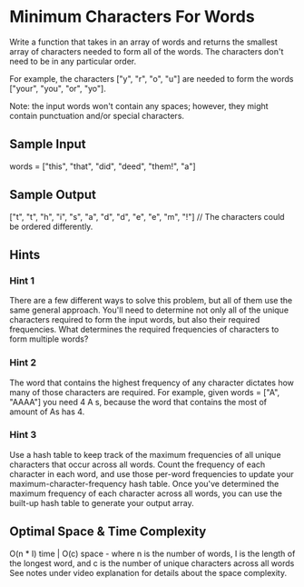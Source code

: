 # Minimum Characters For Words

Write a function that takes in an array of words and returns the smallest array of characters needed to form all of the words. 
The characters don't need to be in any particular order.

For example, the characters ["y", "r", "o", "u"] are needed to form the words ["your", "you", "or", "yo"].

Note: the input words won't contain any spaces; however, they might contain punctuation and/or special characters.

## Sample Input
words = ["this", "that", "did", "deed", "them!", "a"]

## Sample Output
["t", "t", "h", "i", "s", "a", "d", "d", "e", "e", "m", "!"]
// The characters could be ordered differently.

## Hints
### Hint 1
There are a few different ways to solve this problem, but all of them use the same general approach. 
You'll need to determine not only all of the unique characters required to form the input words, but also their required frequencies. 
What determines the required frequencies of characters to form multiple words?

### Hint 2
The word that contains the highest frequency of any character dictates how many of those characters are required. 
For example, given words = ["A", "AAAA"] you need 4 A s, because the word that contains the most of amount of As has 4.

### Hint 3
Use a hash table to keep track of the maximum frequencies of all unique characters that occur across all words. 
Count the frequency of each character in each word, and use those per-word frequencies to update your maximum-character-frequency hash table. 
Once you've determined the maximum frequency of each character across all words, you can use the built-up hash table to generate your output array.

## Optimal Space & Time Complexity
O(n * I) time | O(c) space - where n is the number of words, I is the length of the longest word, and c is the number of unique characters 
across all words See notes under video explanation for details about the space complexity.

